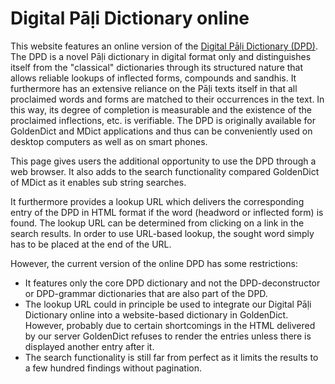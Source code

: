

# Digital Pāḷi Dictionary online

This website features an online version of the [Digital Pāḷi Dictionary (DPD)](https://digitalpalidictionary.github.io/). The DPD is a novel Pāḷi dictionary in digital format only and distinguishes itself from the "classical" dictionaries
through its structured nature that allows reliable lookups of inflected forms, compounds and sandhis. It furthermore has an extensive reliance on the Pāḷi texts itself in that all proclaimed words and forms are matched to their occurrences
in the text. In this way, its degree of completion is measurable and the existence of the proclaimed inflections, etc. is verifiable. The DPD is originally available for GoldenDict and MDict applications and thus can be conveniently used on desktop computers as well as on smart phones.

This page gives users the additional opportunity to use the DPD through a web browser. It also adds to the search functionality compared GoldenDict of MDict as it enables sub string searches.

It furthermore provides a lookup URL which
delivers the corresponding entry of the DPD in HTML format if the word (headword or inflected form) is found. The lookup URL can be determined from clicking on a link in the search results. In order to use URL-based lookup, the sought word
simply has to be placed at the end of the URL.

However, the current version of the online DPD has some restrictions:

- It features only the core DPD dictionary and not the DPD-deconstructor or DPD-grammar dictionaries that are also part of the DPD.
- The lookup URL could in principle be used to integrate our Digital Pāḷi Dictionary online into a website-based dictionary in GoldenDict. However, probably due to certain shortcomings in the HTML delivered by our server GoldenDict refuses
to render the entries unless there is displayed another entry after it.
- The search functionality is still far from perfect as it limits the results to a few hundred findings without pagination.
